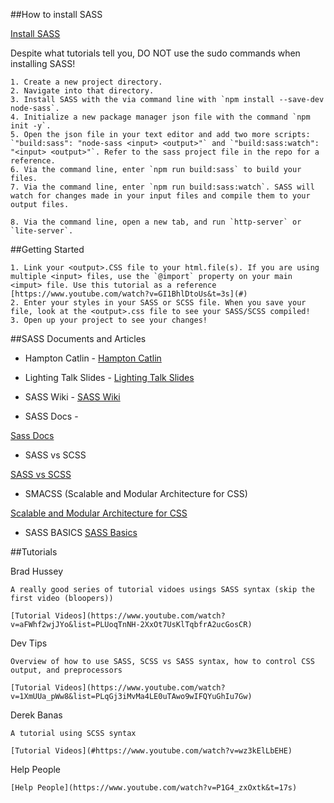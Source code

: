 ##How to install SASS

[Install SASS](https://sass-lang.com/install)

Despite what tutorials tell you, DO NOT use the sudo commands when installing SASS!


    1. Create a new project directory.
    2. Navigate into that directory.
    3. Install SASS with the via command line with `npm install --save-dev node-sass`.
    4. Initialize a new package manager json file with the command `npm init -y`.
    5. Open the json file in your text editor and add two more scripts: `"build:sass": "node-sass <input> <output>"` and `"build:sass:watch": "<input> <output>"`. Refer to the sass project file in the repo for a reference.
    6. Via the command line, enter `npm run build:sass` to build your files.
    7. Via the command line, enter `npm run build:sass:watch`. SASS will watch for changes made in your input files and compile them to your output files.
    
    8. Via the command line, open a new tab, and run `http-server` or `lite-server`.


##Getting Started

    1. Link your <output>.CSS file to your html.file(s). If you are using multiple <input> files, use the `@import` property on your main <imput> file. Use this tutorial as a reference [https://www.youtube.com/watch?v=GI1BhlDtoUs&t=3s](#)
    2. Enter your styles in your SASS or SCSS file. When you save your file, look at the <output>.css file to see your SASS/SCSS compiled!
    3. Open up your project to see your changes!

##SASS Documents and Articles
- Hampton Catlin - 
[Hampton Catlin](http://hamptoncatlin.com/)

- Lighting Talk Slides -
[Lighting Talk Slides](https://docs.google.com/presentation/d/15-HS_Ek4_XJo7qa5cZMzrz27J4_V-BT3oDEytiqZ8AM/edit?usp=sharing)

- SASS Wiki -
[SASS Wiki](https://en.wikipedia.org/wiki/Sass_(stylesheet_language))

- SASS Docs -

[Sass Docs](https://sass-lang.com/)

- SASS vs SCSS

[SASS vs SCSS](http://www.thesassway.com/editorial/sass-vs-scss-which-syntax-is-better)

- SMACSS (Scalable and Modular Architecture for CSS)

[Scalable and Modular Architecture for CSS](https://smacss.com/)

- SASS BASICS
[SASS Basics](https://sass-lang.com/guide)

##Tutorials

Brad Hussey

    A really good series of tutorial vidoes usings SASS syntax (skip the first video (bloopers))

    [Tutorial Videos](https://www.youtube.com/watch?v=aFWhf2wjJYo&list=PLUoqTnNH-2XxOt7UsKlTqbfrA2ucGosCR)

Dev Tips

    Overview of how to use SASS, SCSS vs SASS syntax, how to control CSS output, and preprocessors

    [Tutorial Videos](https://www.youtube.com/watch?v=1XmUUa_pWw8&list=PLqGj3iMvMa4LE0uTAwo9wIFQYuGhIu7Gw)

Derek Banas

    A tutorial using SCSS syntax

    [Tutorial Videos](#https://www.youtube.com/watch?v=wz3kElLbEHE)

Help People

    [Help People](https://www.youtube.com/watch?v=P1G4_zxOxtk&t=17s)